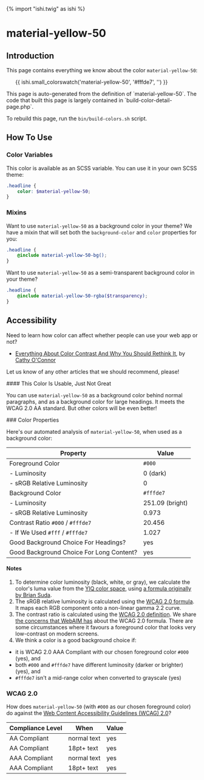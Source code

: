 {% import "ishi.twig" as ishi %}
# material-yellow-50

## Introduction

This page contains everything we know about the color `material-yellow-50`:

<div class="grid">
    <div class="cell">
        <div class="swatch">
            <ul>
                {{ ishi.small_colorswatch('material-yellow-50', '#fffde7', '') }}
            </ul>
        </div>
    </div>
</div>

<div class="callout attention" markdown="1">
This page is auto-generated from the definition of `material-yellow-50`. The code that built this page is largely contained in `build-color-detail-page.php`.

To rebuild this page, run the `bin/build-colors.sh` script.
</div>

## How To Use

### Color Variables

This color is available as an SCSS variable. You can use it in your own SCSS theme:

```scss
.headline {
    color: $material-yellow-50;
}
```

### Mixins

Want to use `material-yellow-50` as a background color in your theme? We have a mixin that will set both the `background-color` and `color` properties for you:

```scss
.headline {
    @include material-yellow-50-bg();
}
```

Want to use `material-yellow-50` as a semi-transparent background color in your theme?

```scss
.headline {
    @include material-yellow-50-rgba($transparency);
}
```

## Accessibility

Need to learn how color can affect whether people can use your web app or not?

* [Everything About Color Contrast And Why You Should Rethink It](https://www.smashingmagazine.com/2014/10/color-contrast-tips-and-tools-for-accessibility/), by [Cathy O'Connor](http://www.twitter.com/cagocon)

Let us know of any other articles that we should recommend, please!
<div class="callout warning" markdown="1">
#### This Color Is Usable, Just Not Great

You can use `material-yellow-50` as a background color behind normal paragraphs, and as a background color for large headings. It meets the WCAG 2.0 AA standard. But other colors will be even better!
</div>
### Color Properties

Here's our automated analysis of `material-yellow-50`, when used as a background color:

Property | Value
---------|------
Foreground Color | `#000`
- Luminosity | 0 (dark)
- sRGB Relative Luminosity | 0
Background Color | `#fffde7`
- Luminosity | 251.09 (bright)
- sRGB Relative Luminosity | 0.973
Contrast Ratio `#000` / `#fffde7` | 20.456
- If We Used `#fff` / `#fffde7` | 1.027
Good Background Choice For Headings? | yes
Good Background Choice For Long Content? | yes

#### Notes

1. To determine color luminosity (black, white, or gray), we calculate the color's luma value from the [YIQ color space](https://en.wikipedia.org/wiki/YIQ), using [a formula originally by Brian Suda](https://24ways.org/2010/calculating-color-contrast/).
1. The sRGB relative luminosity is calculated using the [WCAG 2.0 formula](https://www.w3.org/TR/WCAG20/#relativeluminancedef). It maps each RGB component onto a non-linear gamma 2.2 curve.
1. The contrast ratio is calculated using the [WCAG 2.0 definition](https://www.w3.org/TR/2008/REC-WCAG20-20081211/#contrast-ratiodef). We share [the concerns that WebAIM has](http://webaim.org/blog/wcag-2-1-feedback/) about the WCAG 2.0 formula. There are some circumstances where it favours a foreground color that looks very low-contrast on modern screens.
1. We think a color is a good background choice if:
  - it is WCAG 2.0 AAA Compliant with our chosen foreground color `#000` (yes), and
  - both `#000` and `#fffde7` have different luminosity (darker or brighter) (yes), and
  - `#fffde7` isn't a mid-range color when converted to grayscale (yes)

### WCAG 2.0

How does `material-yellow-50` (with `#000` as our chosen foreground color) do against the [Web Content Accessibility Guidelines (WCAG) 2.0](https://www.w3.org/TR/WCAG20/)?

Compliance Level | When | Value
-----------------|------|------
AA Compliant | normal text | yes
AA Compliant | 18pt+ text | yes
AAA Compliant | normal text | yes
AAA Compliant | 18pt+ text | yes
